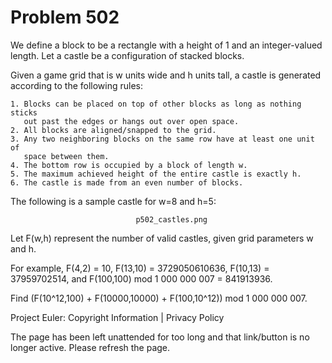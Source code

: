 #   Problem 502

   We define a block to be a rectangle with a height of 1 and an
   integer-valued length. Let a castle be a configuration of stacked blocks.

   Given a game grid that is w units wide and h units tall, a castle is
   generated according to the following rules:

    1. Blocks can be placed on top of other blocks as long as nothing sticks
       out past the edges or hangs out over open space.
    2. All blocks are aligned/snapped to the grid.
    3. Any two neighboring blocks on the same row have at least one unit of
       space between them.
    4. The bottom row is occupied by a block of length w.
    5. The maximum achieved height of the entire castle is exactly h.
    6. The castle is made from an even number of blocks.

   The following is a sample castle for w=8 and h=5:

                                p502_castles.png

   Let F(w,h) represent the number of valid castles, given grid parameters w
   and h.

   For example, F(4,2) = 10, F(13,10) = 3729050610636, F(10,13) =
   37959702514, and F(100,100) mod 1 000 000 007 = 841913936.

   Find (F(10^12,100) + F(10000,10000) + F(100,10^12)) mod 1 000 000 007.

   Project Euler: Copyright Information | Privacy Policy

   The page has been left unattended for too long and that link/button is no
   longer active. Please refresh the page.
